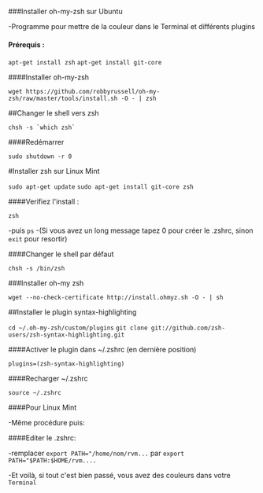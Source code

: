 ###Installer oh-my-zsh sur Ubuntu

-Programme pour mettre de la couleur dans le Terminal et différents plugins

#### Prérequis : 

```apt-get install zsh```
```apt-get install git-core```
	

####Installer oh-my-zsh

```wget https://github.com/robbyrussell/oh-my-zsh/raw/master/tools/install.sh -O - | zsh```

##Changer le shell vers zsh

```chsh -s `which zsh` ```

####Redémarrer

```sudo shutdown -r 0```

#Installer zsh sur Linux Mint

```sudo apt-get update```
```sudo apt-get install git-core zsh```

####Verifiez l'install :

```zsh```

-puis `ps`
-(Si vous avez un long message tapez 0 pour créer le .zshrc, sinon `exit` pour resortir)

####Changer le shell par défaut

```chsh -s /bin/zsh```

###Installer oh-my zsh

```wget --no-check-certificate http://install.ohmyz.sh -O - | sh```


##Installer le plugin syntax-highlighting 

```cd ~/.oh-my-zsh/custom/plugins```
```git clone git://github.com/zsh-users/zsh-syntax-highlighting.git```

####Activer le plugin dans ~/.zshrc (en dernière position)

```plugins=(zsh-syntax-highlighting)```

####Recharger ~/.zshrc

`source ~/.zshrc`

####Pour Linux Mint

-Même procédure puis:

####Editer le .zshrc:

-remplacer `export PATH="/home/nom/rvm...` par `export PATH="$PATH:$HOME/rvm....`

-Et voilà, si tout c'est bien passé, vous avez des couleurs dans votre ``Terminal``

